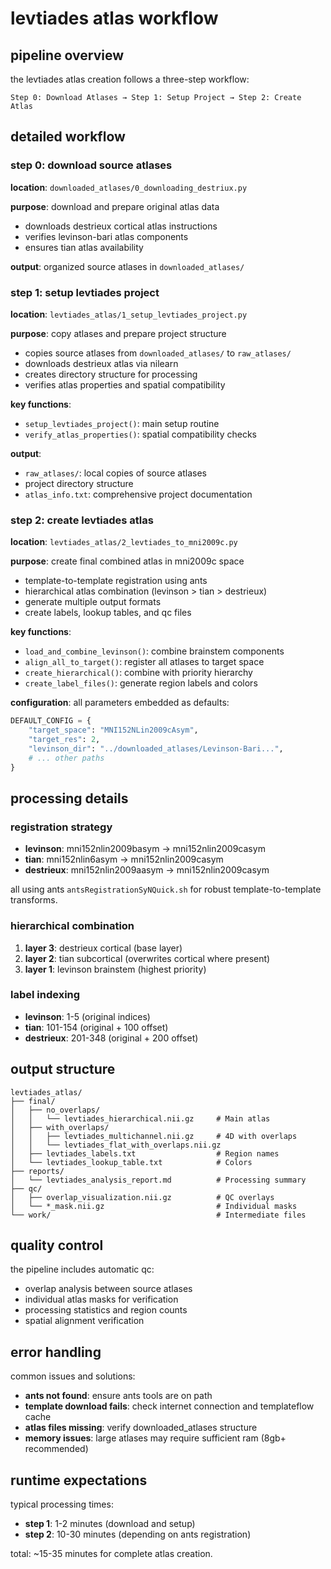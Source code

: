 # levtiades atlas workflow

## pipeline overview

the levtiades atlas creation follows a three-step workflow:

```
Step 0: Download Atlases → Step 1: Setup Project → Step 2: Create Atlas
```

## detailed workflow

### step 0: download source atlases
**location**: `downloaded_atlases/0_downloading_destriux.py`

**purpose**: download and prepare original atlas data
- downloads destrieux cortical atlas instructions
- verifies levinson-bari atlas components
- ensures tian atlas availability

**output**: organized source atlases in `downloaded_atlases/`

### step 1: setup levtiades project
**location**: `levtiades_atlas/1_setup_levtiades_project.py`

**purpose**: copy atlases and prepare project structure
- copies source atlases from `downloaded_atlases/` to `raw_atlases/`
- downloads destrieux atlas via nilearn
- creates directory structure for processing
- verifies atlas properties and spatial compatibility

**key functions**:
- `setup_levtiades_project()`: main setup routine
- `verify_atlas_properties()`: spatial compatibility checks

**output**:
- `raw_atlases/`: local copies of source atlases
- project directory structure
- `atlas_info.txt`: comprehensive project documentation

### step 2: create levtiades atlas
**location**: `levtiades_atlas/2_levtiades_to_mni2009c.py`

**purpose**: create final combined atlas in mni2009c space
- template-to-template registration using ants
- hierarchical atlas combination (levinson > tian > destrieux)
- generate multiple output formats
- create labels, lookup tables, and qc files

**key functions**:
- `load_and_combine_levinson()`: combine brainstem components
- `align_all_to_target()`: register all atlases to target space
- `create_hierarchical()`: combine with priority hierarchy
- `create_label_files()`: generate region labels and colors

**configuration**: all parameters embedded as defaults:
```python
DEFAULT_CONFIG = {
    "target_space": "MNI152NLin2009cAsym",
    "target_res": 2,
    "levinson_dir": "../downloaded_atlases/Levinson-Bari...",
    # ... other paths
}
```

## processing details

### registration strategy
- **levinson**: mni152nlin2009basym → mni152nlin2009casym
- **tian**: mni152nlin6asym → mni152nlin2009casym
- **destrieux**: mni152nlin2009aasym → mni152nlin2009casym

all using ants `antsRegistrationSyNQuick.sh` for robust template-to-template transforms.

### hierarchical combination
1. **layer 3**: destrieux cortical (base layer)
2. **layer 2**: tian subcortical (overwrites cortical where present)
3. **layer 1**: levinson brainstem (highest priority)

### label indexing
- **levinson**: 1-5 (original indices)
- **tian**: 101-154 (original + 100 offset)
- **destrieux**: 201-348 (original + 200 offset)

## output structure

```
levtiades_atlas/
├── final/
│   ├── no_overlaps/
│   │   └── levtiades_hierarchical.nii.gz     # Main atlas
│   ├── with_overlaps/
│   │   ├── levtiades_multichannel.nii.gz     # 4D with overlaps
│   │   └── levtiades_flat_with_overlaps.nii.gz
│   ├── levtiades_labels.txt                  # Region names
│   └── levtiades_lookup_table.txt            # Colors
├── reports/
│   └── levtiades_analysis_report.md          # Processing summary
├── qc/
│   ├── overlap_visualization.nii.gz          # QC overlays
│   └── *_mask.nii.gz                         # Individual masks
└── work/                                     # Intermediate files
```

## quality control

the pipeline includes automatic qc:
- overlap analysis between source atlases
- individual atlas masks for verification
- processing statistics and region counts
- spatial alignment verification

## error handling

common issues and solutions:
- **ants not found**: ensure ants tools are on path
- **template download fails**: check internet connection and templateflow cache
- **atlas files missing**: verify downloaded_atlases structure
- **memory issues**: large atlases may require sufficient ram (8gb+ recommended)

## runtime expectations

typical processing times:
- **step 1**: 1-2 minutes (download and setup)
- **step 2**: 10-30 minutes (depending on ants registration)

total: ~15-35 minutes for complete atlas creation.